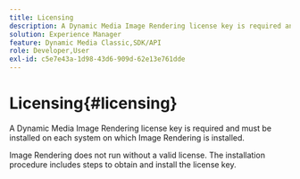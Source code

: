 ```yaml
---
title: Licensing
description: A Dynamic Media Image Rendering license key is required and must be installed on each system on which Image Rendering is installed.
solution: Experience Manager
feature: Dynamic Media Classic,SDK/API
role: Developer,User
exl-id: c5e7e43a-1d98-43d6-909d-62e13e761dde
---
```

# Licensing{#licensing}

A Dynamic Media Image Rendering license key is required and must be installed on each system on which Image Rendering is installed.

Image Rendering does not run without a valid license. The installation procedure includes steps to obtain and install the license key.
